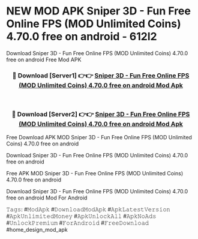 # NEW MOD APK Sniper 3D - Fun Free Online FPS (MOD Unlimited Coins) 4.70.0 free on android - 612l2
Download Sniper 3D - Fun Free Online FPS (MOD Unlimited Coins) 4.70.0 free on android Free Mod APK

<div align="center">
<h3>🔴 Download [Server1] 👉👉 <a href="https://apk-comot.site?title=Sniper_3D_-_Fun_Free_Online_FPS_(MOD_Unlimited_Coins)_4.70.0_free_on_android">Sniper 3D - Fun Free Online FPS (MOD Unlimited Coins) 4.70.0 free on android Mod Apk</a></h3><br>

<h3>🔴 Download [Server2] 👉👉 <a href="https://apk-comot.site?title=Sniper_3D_-_Fun_Free_Online_FPS_(MOD_Unlimited_Coins)_4.70.0_free_on_android">Sniper 3D - Fun Free Online FPS (MOD Unlimited Coins) 4.70.0 free on android Mod Apk</a></h3>
</div>


Free Download APK MOD Sniper 3D - Fun Free Online FPS (MOD Unlimited Coins) 4.70.0 free on android

Download Sniper 3D - Fun Free Online FPS (MOD Unlimited Coins) 4.70.0 free on android 

Free APK MOD Sniper 3D - Fun Free Online FPS (MOD Unlimited Coins) 4.70.0 free on android 

Download Sniper 3D - Fun Free Online FPS (MOD Unlimited Coins) 4.70.0 free on android Mod For Android

𝚃𝚊𝚐𝚜: #𝙼𝚘𝚍𝙰𝚙𝚔 #𝙳𝚘𝚠𝚗𝚕𝚘𝚊𝚍𝙼𝚘𝚍𝙰𝚙𝚔 #𝙰𝚙𝚔𝙻𝚊𝚝𝚎𝚜𝚝𝚅𝚎𝚛𝚜𝚒𝚘𝚗 #𝙰𝚙𝚔𝚄𝚗𝚕𝚒𝚖𝚒𝚝𝚎𝚍𝙼𝚘𝚗𝚎𝚢 #𝙰𝚙𝚔𝚄𝚗𝚕𝚘𝚌𝚔𝙰𝚕𝚕 #𝙰𝚙𝚔𝙽𝚘𝙰𝚍𝚜 #𝚄𝚗𝚕𝚘𝚌𝚔𝙿𝚛𝚎𝚖𝚒𝚞𝚖 #𝙵𝚘𝚛𝙰𝚗𝚍𝚛𝚘𝚒𝚍 #𝙵𝚛𝚎𝚎𝙳𝚘𝚠𝚗𝚕𝚘𝚊𝚍 #home_design_mod_apk